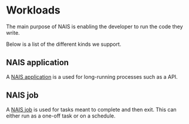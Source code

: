 # Workloads

The main purpose of NAIS is enabling the developer to run the code they write. 

Below is a list of the different kinds we support.

## NAIS application
A [NAIS application](./application.md) is a used for long-running processes such as a API.

## NAIS job
A [NAIS job](./job.md) is used for tasks meant to complete and then exit. This can either run as a one-off task or on a schedule. 
